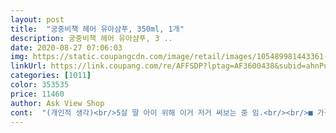 ```yaml
---
layout: post 
title:  "궁중비책 헤어 유아샴푸, 350ml, 1개" 
description: 궁중비책 헤어 유아샴푸, 3 ..
date: 2020-08-27 07:06:03 
img: https://static.coupangcdn.com/image/retail/images/105489981443361-8c1a353c-8a0f-45a4-9a1d-c8176d869da3.jpg 
linkUrl: https://link.coupang.com/re/AFFSDP?lptag=AF3600438&subid=ahnPublicAsk&pageKey=1680607415&itemId=2862986520&vendorItemId=70669641035&traceid=V0-113-4f634fc22d7a0330 
categories: [1011] 
color: 353535 
price: 11460 
author: Ask View Shop 
cont:  "(개인적 생각)<br/>5살 딸 아이 위해 이거 저거 써보는 중 임.<br/><br/>■ 가격 ■<br/>■ 거품, 세정력 ■<br/>■ 구매하게 된 계기 ■<br/>■ 재구매 의사 90%<br/>■ 제형감 ■<br/>■ 향 지속력 ■<br/>■ 향 테스트 ■<br/>.<br/> ★ 궁중비책 유아 샴푸 후기 .<br/> ★<br/>.<br/> ★ 비교는 디즈니라인(미키, 푸우) 와 했어요 .<br/> ★<br/>☞ 다 아시는거 처럼  그래도 성분이 착해요<br/>☞ 펌핑하는 곳 on/off 로 안 쓸때는 돌려 놓을<br/>♥ 이상 개인적인 의견으로 솔직하게 작성된  후기입니다.<br/> 구매하실때 도움이 되었음 합니다♥<br/>거품도 잘나고 머리도 보드랍고 좋아요<br/>거품정도는 3가지다 비슷했고요.<br/><br/>굳이 말하자면 겨울에 써야할 무거운 향? 일까<br/>궁중비책 지인 추천으로 구매 해봤어요.<br/><br/>궁중비책도 푸우 처럼 지속력이 좋으네요.<br/><br/>궁중비책은 그에 비해 시원한 향이예요.<br/><br/>궁중비책은 좀 더 덜 뻣뻣 함!!<br/>그 중 선택하려 함.<br/><br/>그냥 호기심에 샴푸랑 바디워시를 분리해보았는데<br/>기븐이예요.<br/><br/>다 사용해보고 선택해야 할 거 같아요.<br/><br/>당연히 비교했던 디즈니 라인 보단 추천 해요!!<br/>두 종류는 향이 달콤 하다 쪽에 가까워요.<br/><br/>디즈니는 향이 강한 반면에 감고 나서 보통이예요<br/>디즈니라인은 67천원대 구매<br/>디즈니라인은 조금더 오래 꼼꼼하게 손이 더 가요.<br/><br/>디즈니미키는 쟈스민 향으로 불가리 쟈스민우먼 약한<br/>머리감은 뒤 머리결은<br/>미키와 푸우는 뻣뻣감 있음.<br/><br/>미키와 푸우중 지속력은 푸우가 더 좋아요.<br/><br/>베비언스 핑크퐁, 닥터아토 사용해봄.<br/><br/>보타니컬 테라피, 그린핑거, 디즈니(미키, 푸우라인),<br/>사진처럼 투명한 색감으로 디즈니라인보다 꾸덕거림이<br/>세정력은 제형 덕분인지 궁중비책이 더 뽀드득 닦이는<br/>수있어서 좋더라고요!!  목욕시 아이가 펌핑하는거<br/>아닌 가볍고 맑은 느낌이예요.<br/><br/>아직 더 사용해보고 싶은 제품들이 있어서<br/>앞으로도 그냥 샴푸는 따로쓰려구요!<br/>여름에 어울리는 시원하고 상큼 한 향이예요.<br/><br/>여태 써본것<br/>원래 궁비 샴푸앤바스 쓰다가 (이것도 매우 만족)<br/>원래 베이비라인 샴푸 쓰다가 아이가 좀 커서 키즈라인으로 바꾸면서 다른 유명한 유아샴푸를 썼는데 그 샴푸로 바꾸자마자 아이가 자꾸 머리를 긁는거예요.<br/> 혹시 이가 있나 싶어서 몇번을 확인하고 빗질해도 이는 아닌데 계속 긁어서 샴푸때문인가 싶어 궁중비책 이 샴푸로 바꿨는데 거짓말처럼 안긁네요.<br/> 향기도 좋고 한번반 펌프질해도 거품이 많이 나서 좋아요.<br/> 완전 짱입니다.<br/> 재구매의사 100퍼센트 있습니다^^<br/>이름처럼 정수리케어용 이라서 그런지<br/>좋아해 참 난감했는데 이제품은 돌려놓을수 있어서<br/>지금 계절을 생각한다면<br/>참 좋았어요^^<br/>치즈처럼 늘어지는 제형감 이라 아무래도 펌핑시<br/>투인원 제품보다는 단독샴푸가 머릿결이 덜 빳빳해기는 하네요 ^^<br/>푸우는 우리가 익히 아는 베이비파우더 향인데<br/>향이라 생각하심 돼고<br/>화이트 머스크 향에 가까워요.<br/><br/>흘림이 생길 수 있어요!!<br/>" 
---
```


